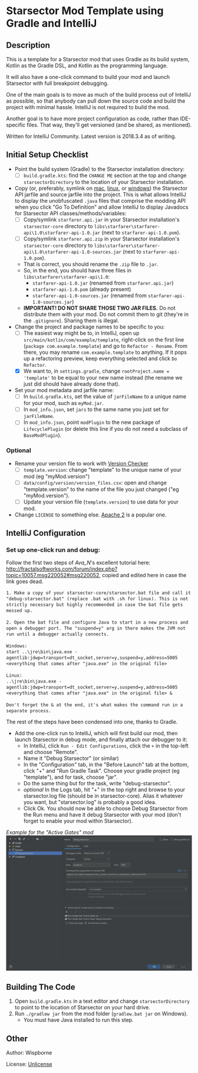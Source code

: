 # Starsector Mod Template using Gradle and IntelliJ

## Description

This is a template for a Starsector mod that uses Gradle as its build system, Kotlin as the Gradle DSL, and Kotlin as the programming language.

It will also have a one-click command to build your mod and launch Starsector with full breakpoint debugging.

One of the main goals is to move as much of the build process out of IntelliJ as possible, so that anybody can pull down the source code and build the project with minimal hassle. IntelliJ is not required to build the mod.

Another goal is to have more project configuration as code, rather than IDE-specific files. That way, they'll get versioned (and be shared, as mentioned).

Written for IntelliJ Community. Latest version is 2018.3.4 as of writing.

## Initial Setup Checklist

- Point the build system (Gradle) to the Starsector installation directory:
  - [ ] `build.gradle.kts`: find the `CHANGE ME` section at the top and change `starsectorDirectory` to the location of your Starsector installation.
- Copy (or, preferably, symlink on [mac](https://www.google.com/search?q=how+to+make+symlink+mac), [linux](https://www.google.com/search?q=how+to+make+symlink+linux), or [windows](https://www.google.com/search?q=how+to+make+symlink+windows)) the Starsector API jarfile and source jarfile into the project. This is what allows IntelliJ to display the unobfuscated `.java` files that comprise the modding API when you click "Go To Definition" and allow IntelliJ to display Javadocs for Starsector API classes/methods/variables:
  - [ ] Copy/symlink `starfarer.api.jar` in your Starsector installation's `starsector-core` directory to `libs\starfarer\starfarer-api\1.0\starfarer-api-1.0.jar` (next to `starfarer-api-1.0.pom`).  
  - [ ] Copy/symlink `starfarer.api.zip` in your Starsector installation's `starsector-core` directory to `libs\starfarer\starfarer-api\1.0\starfarer-api-1.0-sources.jar` (next to `starfarer-api-1.0.pom`).
  - That is correct, you should rename the `.zip` file to `.jar`.
  - So, in the end, you should have three files in `libs\starfarer\starfarer-api\1.0`:
    - `starfarer-api-1.0.jar` (renamed from `starfarer.api.jar`)
    - `starfarer-api-1.0.pom` (already present)
    - `starfarer-api-1.0-sources.jar` (renamed from `starfarer-api-1.0-sources.jar`)
  - **IMPORTANT! DO NOT SHARE THOSE TWO JAR FILES.** Do not distribute them with your mod. Do not commit them to git (they're in the `.gitignore`). Sharing them is illegal.
- Change the project and package names to be specific to you:
  - [ ] The easiest way might be to, in IntelliJ, open up `src/main/kotlin/com/example/template`, right-click on the first line (`package com.example.template`) and go to `Refactor - Rename`. From there, you may rename `com.example.template` to anything. If it pops up a refactoring preview, keep everything selected and click `Do Refactor`. 
  - [x] We want to, in `settings.gradle`, change `rootProject.name = 'template'` to be equal to your new name instead (the rename we just did should have already done that).
- Set your mod metadata and jarfile name:
  - [ ] In `build.gradle.kts`, set the value of `jarFileName` to a unique name for your mod, such as `myMod.jar`.
  - [ ] In `mod_info.json`, set `jars` to the same name you just set for `jarFileName`.
  - [ ] In `mod_info.json`, point `modPlugin` to the new package of `LifecyclePlugin` (or delete this line if you do not need a subclass of `BaseModPlugin`).
  
### Optional

- Rename your version file to work with [Version Checker](http://fractalsoftworks.com/forum/index.php?topic=8181.0)
  - [ ] `template.version`: change "template" to the unique name of your mod (eg "myMod.version")
  - [ ] `data/config/version/version_files.csv`: open and change "template.version" to the name of the file you just changed ("eg "myMod.version").
  - [ ] Update your version file (`template.version`) to use data for your mod.
- Change `LICENSE` to something else. [Apache 2](https://tldrlegal.com/license/apache-license-2.0-(apache-2.0)) is a popular one.

## IntelliJ Configuration

### Set up one-click run and debug:

Follow the first two steps of *Ava_N*'s excellent tutorial here: http://fractalsoftworks.com/forum/index.php?topic=10057.msg220052#msg220052, copied and edited here in case the link goes dead.


```text
1. Make a copy of your starsector-core/starsector.bat file and call it "debug-starsector.bat" (replace .bat with .sh for linux). This is not strictly necessary but highly recommended in case the bat file gets messed up.

2. Open the bat file and configure Java to start in a new process and open a debugger port. The "suspend=y" arg in there makes the JVM not run until a debugger actually connects.

Windows:
start ..\jre\bin\java.exe -agentlib:jdwp=transport=dt_socket,server=y,suspend=y,address=5005 <everything that comes after "java.exe" in the original file>

Linux:
..\jre\bin\java.exe -agentlib:jdwp=transport=dt_socket,server=y,suspend=y,address=5005 <everything that comes after "java.exe" in the original file> &

Don't forget the & at the end, it's what makes the command run in a separate process.
```

The rest of the steps have been condensed into one, thanks to Gradle.

- Add the one-click run to IntelliJ, which will first build our mod, then launch Starsector in debug mode, and finally attach our debugger to it:
  -  In IntelliJ, click `Run - Edit Configurations`, click the `+` in the top-left and choose "Remote".
  - Name it "Debug Starsector" (or similar)
  - In the "Configuration" tab, in the "Before Launch" tab at the bottom, click "+" and "Run Gradle Task". Choose your gradle project (eg "template"), and for task, choose "jar".
  - Do the same thing but for the task, write "debug-starsector".
  - *optional* In the Logs tab, hit "+" in the top right and browse to your starsector.log file (should be in starsector-core). Alias it whatever you want, but "starsector.log" is probably a good idea.
  - Click Ok. You should now be able to choose Debug Starsector from the Run menu and have it debug Starsector with your mod (don't forget to enable your mod within Starsector).

*Example for the "Active Gates" mod*
![Final Run Configuration](screenshots/runConfig.png "Final Run Configuration")

## Building The Code

1. Open `build.gradle.kts` in a text editor and change `starsectorDirectory` to point to the location of Starsector on your hard drive.
2. Run `./gradlew jar` from the mod folder (`gradlew.bat jar` on Windows).
   - You must have Java installed to run this step.

## Other

Author: Wispborne

License: [Unlicense](https://github.com/davidwhitman/starsector-mod-template/blob/master/LICENSE)